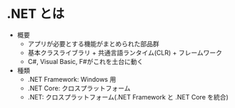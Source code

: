 # .NET とは

- 概要
  - アプリが必要とする機能がまとめられた部品群
  - 基本クラスライブラリ + 共通言語ランタイム(CLR) + フレームワーク
  - C#, Visual Basic, F#がこれを土台に動く
- 種類
  - .NET Framework: Windows 用
  - .NET Core: クロスプラットフォーム
  - .NET: クロスプラットフォーム(.NET Framework と .NET Core を統合)
